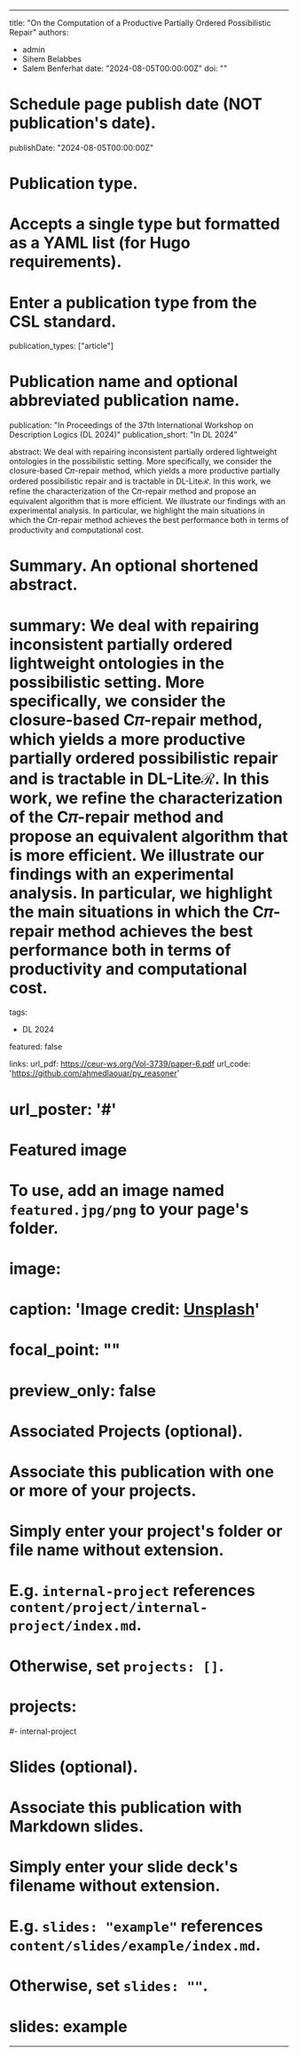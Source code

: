 
---
title: "On the Computation of a Productive Partially Ordered Possibilistic Repair"
authors:
- admin
- Sihem Belabbes
- Salem Benferhat
date: "2024-08-05T00:00:00Z"
doi: ""

# Schedule page publish date (NOT publication's date).
publishDate: "2024-08-05T00:00:00Z"

# Publication type.
# Accepts a single type but formatted as a YAML list (for Hugo requirements).
# Enter a publication type from the CSL standard.
publication_types: ["article"]

# Publication name and optional abbreviated publication name.
publication: "In Proceedings of the 37th International Workshop on Description Logics (DL 2024)"
publication_short: "In DL 2024"

abstract: We deal with repairing inconsistent partially ordered lightweight ontologies in the possibilistic setting. More specifically, we consider the closure-based C𝜋-repair method, which yields a more productive partially ordered possibilistic repair and is tractable in DL-Liteℛ. In this work, we refine the characterization of the C𝜋-repair method and propose an equivalent algorithm that is more efficient. We illustrate our findings with an experimental analysis. In particular, we highlight the main situations in which the C𝜋-repair method achieves the best performance both in terms of productivity and computational cost.

# Summary. An optional shortened abstract.
# summary: We deal with repairing inconsistent partially ordered lightweight ontologies in the possibilistic setting. More specifically, we consider the closure-based C𝜋-repair method, which yields a more productive partially ordered possibilistic repair and is tractable in DL-Liteℛ. In this work, we refine the characterization of the C𝜋-repair method and propose an equivalent algorithm that is more efficient. We illustrate our findings with an experimental analysis. In particular, we highlight the main situations in which the C𝜋-repair method achieves the best performance both in terms of productivity and computational cost.

tags:
- DL 2024

featured: false

links:
url_pdf: https://ceur-ws.org/Vol-3739/paper-6.pdf
url_code: 'https://github.com/ahmedlaouar/py_reasoner'
# url_poster: '#'

# Featured image
# To use, add an image named `featured.jpg/png` to your page's folder. 
# image:
#  caption: 'Image credit: [**Unsplash**](https://unsplash.com/photos/s9CC2SKySJM)'
#  focal_point: ""
#  preview_only: false

# Associated Projects (optional).
#   Associate this publication with one or more of your projects.
#   Simply enter your project's folder or file name without extension.
#   E.g. `internal-project` references `content/project/internal-project/index.md`.
#   Otherwise, set `projects: []`.
# projects:
#- internal-project

# Slides (optional).
#   Associate this publication with Markdown slides.
#   Simply enter your slide deck's filename without extension.
#   E.g. `slides: "example"` references `content/slides/example/index.md`.
#   Otherwise, set `slides: ""`.
# slides: example
---
